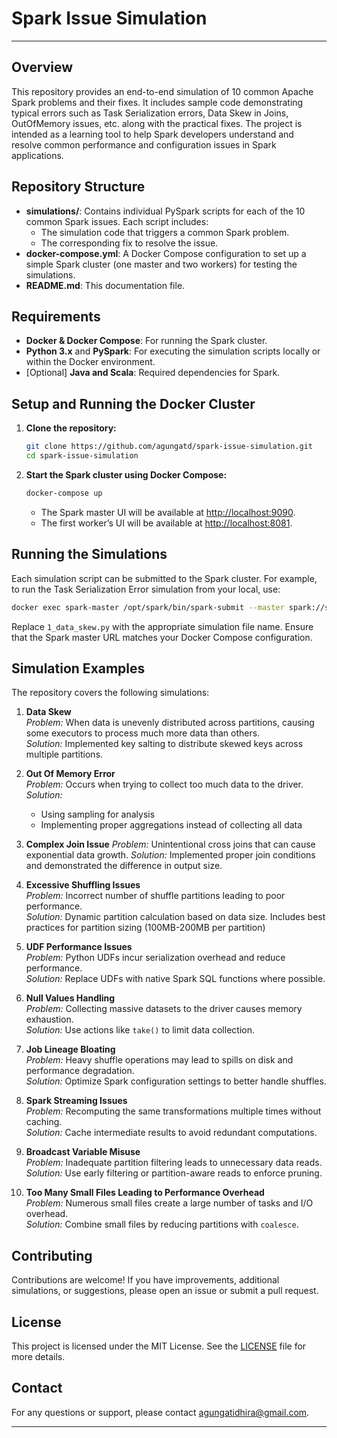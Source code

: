# Spark Issue Simulation

---

## Overview

This repository provides an end-to-end simulation of 10 common Apache Spark problems and their fixes. It includes sample code demonstrating typical errors such as Task Serialization errors, Data Skew in Joins, OutOfMemory issues, etc. along with the practical fixes. The project is intended as a learning tool to help Spark developers understand and resolve common performance and configuration issues in Spark applications.

## Repository Structure

- **simulations/**: Contains individual PySpark scripts for each of the 10 common Spark issues. Each script includes:
  - The simulation code that triggers a common Spark problem.
  - The corresponding fix to resolve the issue.
- **docker-compose.yml**: A Docker Compose configuration to set up a simple Spark cluster (one master and two workers) for testing the simulations.
- **README.md**: This documentation file.

## Requirements

- **Docker & Docker Compose**: For running the Spark cluster.
- **Python 3.x** and **PySpark**: For executing the simulation scripts locally or within the Docker environment.
- [Optional] **Java and Scala**: Required dependencies for Spark.

## Setup and Running the Docker Cluster

1. **Clone the repository:**
   ```bash
   git clone https://github.com/agungatd/spark-issue-simulation.git
   cd spark-issue-simulation
   ```

2. **Start the Spark cluster using Docker Compose:**
   ```bash
   docker-compose up
   ```
   - The Spark master UI will be available at [http://localhost:9090](http://localhost:9090).
   - The first worker’s UI will be available at [http://localhost:8081](http://localhost:8081).

## Running the Simulations

Each simulation script can be submitted to the Spark cluster. For example, to run the Task Serialization Error simulation from your local, use:
```bash
docker exec spark-master /opt/spark/bin/spark-submit --master spark://spark-master:7077 simulations/1_data_skew.py
```
Replace `1_data_skew.py` with the appropriate simulation file name. Ensure that the Spark master URL matches your Docker Compose configuration.

## Simulation Examples

The repository covers the following simulations:

1. **Data Skew**  
   *Problem:* When data is unevenly distributed across partitions, causing some executors to process much more data than others.  
   *Solution:* Implemented key salting to distribute skewed keys across multiple partitions.

2. **Out Of Memory Error**  
   *Problem:* Occurs when trying to collect too much data to the driver.  
   *Solution:*
      - Using sampling for analysis
      - Implementing proper aggregations instead of collecting all data

3. **Complex Join Issue**
   *Problem:* Unintentional cross joins that can cause exponential data growth.
   *Solution:* Implemented proper join conditions and demonstrated the difference in output size.

4. **Excessive Shuffling Issues**  
   *Problem:* Incorrect number of shuffle partitions leading to poor performance.  
   *Solution:* Dynamic partition calculation based on data size. Includes best practices for partition sizing (100MB-200MB per partition)

5. **UDF Performance Issues**  
   *Problem:* Python UDFs incur serialization overhead and reduce performance.  
   *Solution:* Replace UDFs with native Spark SQL functions where possible.

6. **Null Values Handling**  
   *Problem:* Collecting massive datasets to the driver causes memory exhaustion.  
   *Solution:* Use actions like `take()` to limit data collection.

7. **Job Lineage Bloating**  
   *Problem:* Heavy shuffle operations may lead to spills on disk and performance degradation.  
   *Solution:* Optimize Spark configuration settings to better handle shuffles.

8. **Spark Streaming Issues**  
   *Problem:* Recomputing the same transformations multiple times without caching.  
   *Solution:* Cache intermediate results to avoid redundant computations.

9. **Broadcast Variable Misuse**  
    *Problem:* Inadequate partition filtering leads to unnecessary data reads.  
    *Solution:* Use early filtering or partition-aware reads to enforce pruning.

10. **Too Many Small Files Leading to Performance Overhead**  
   *Problem:* Numerous small files create a large number of tasks and I/O overhead.  
   *Solution:* Combine small files by reducing partitions with `coalesce`.

## Contributing

Contributions are welcome! If you have improvements, additional simulations, or suggestions, please open an issue or submit a pull request.

## License

This project is licensed under the MIT License. See the [LICENSE](LICENSE) file for more details.

## Contact

For any questions or support, please contact [agungatidhira@gmail.com](mailto:agungatidhira@gmail.com).

---